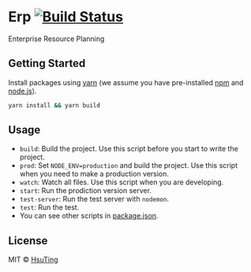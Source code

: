 # Erp [![Build Status][travis-image]][travis-url] 
Enterprise Resource Planning

## Getting Started
Install packages using [yarn](https://yarnpkg.com/) (we assume you have pre-installed [npm](https://www.npmjs.com/) and [node.js](https://nodejs.org/)).

```sh
yarn install && yarn build
```

## Usage
- `build`: Build the project. Use this script before you start to write the project.
- `prod`: Set `NODE_ENV=production` and build the project. Use this script when you need to make a production version.
- `watch`: Watch all files. Use this script when you are developing.
- `start`: Run the prodiction version server.
- `test-server`: Run the test server with `nodemon`.
- `test`: Run the test.
- You can see other scripts in [package.json](./package.json).

## License
MIT © [HsuTing](http://hsuting.com)

[travis-image]: https://travis-ci.org/HsuTing/erp.svg?branch=master
[travis-url]: https://travis-ci.org/HsuTing/erp
